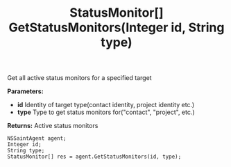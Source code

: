 ﻿---
uid: crmscript_ref_NSSaintAgent_GetStatusMonitors
title: StatusMonitor[] GetStatusMonitors(Integer id, String type)
intellisense: NSSaintAgent.GetStatusMonitors
keywords: NSSaintAgent, GetStatusMonitors
so.topic: reference
---

Get all active status monitors for a specified target

**Parameters:**
 - **id** Identity of target type(contact identity, project identity etc.)
 - **type** Type to get status monitors for("contact", "project", etc.)

**Returns:** Active status monitors

```crmscript
NSSaintAgent agent;
Integer id;
String type;
StatusMonitor[] res = agent.GetStatusMonitors(id, type);
```

